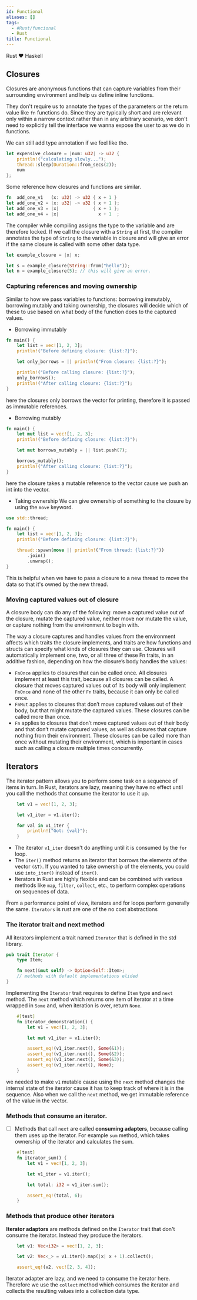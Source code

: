 ```yaml
---
id: Functional
aliases: []
tags:
  - #Rust/funcional
  - Rust
title: Functional
---
```


Rust ❤️  Haskell

## Closures
Closures are anonymous functions that can capture variables from their surrounding environment and help us define inline functions.

They don't require us to annotate the types of the parameters or the return value like `fn` functions do. Since they are typically short and are relevant only within a narrow context rather than in any arbitrary scenario, we don't need to explicitly tell the interface we wanna expose the user to as we do in functions.

We can still add type annotation if we feel like tho.
```rust
let expensive_closure = |num: u32| -> u32 {
    println!("calculating slowly...");
    thread::sleep(Duration::from_secs(2));
    num
};
```

Some reference how closures and functions are similar.
```rust
fn  add_one_v1   (x: u32) -> u32 { x + 1 }
let add_one_v2 = |x: u32| -> u32 { x + 1 };
let add_one_v3 = |x|             { x + 1 };
let add_one_v4 = |x|               x + 1  ;
```

The compiler while compiling assigns the type to the variable and are therefore locked. If we call the closure with a `String` at first, the compiler annotates the type of `String` to the variable in closure and will give an error if the same closure is called with some other data type.

```rust
let example_closure = |x| x;

let s = example_closure(String::from("hello"));
let n = example_closure(5); // this will give an error.
```

### Capturing references and moving ownership
Similar to how we pass variables to functions: borrowing immutably, borrowing mutably and taking ownership, the closures will decide which of these to use based on what body of the function does to the captured values.

- Borrowing immutably
```rust
fn main() {
    let list = vec![1, 2, 3];
    println!("Before defining closure: {list:?}");

    let only_borrows = || println!("From closure: {list:?}");

    println!("Before calling closure: {list:?}");
    only_borrows();
    println!("After calling closure: {list:?}");
}
```
here the closures only borrows the vector for printing, therefore it is passed as immutable references.

- Borrowing mutably
```rust
fn main() {
    let mut list = vec![1, 2, 3];
    println!("Before defining closure: {list:?}");

    let mut borrows_mutably = || list.push(7);

    borrows_mutably();
    println!("After calling closure: {list:?}");
}
```
here the closure takes a mutable reference to the vector cause we push an int into the vector.

- Taking ownership
We can give ownership of something to the closure by using the `move` keyword.
```rust
use std::thread;

fn main() {
    let list = vec![1, 2, 3];
    println!("Before defining closure: {list:?}");

    thread::spawn(move || println!("From thread: {list:?}"))
        .join()
        .unwrap();
}
```
This is helpful when we have to pass a closure to a new thread to move the data so that it's owned by the new thread.

### Moving captured values out of closure
A closure body can do any of the following: move a captured value out of the closure, mutate the captured value, neither move nor mutate the value, or capture nothing from the environment to begin with.

The way a closure captures and handles values from the environment affects which traits the closure implements, and traits are how functions and structs can specify what kinds of closures they can use. Closures will automatically implement one, two, or all three of these Fn traits, in an additive fashion, depending on how the closure’s body handles the values:
- `FnOnce` applies to closures that can be called once. All closures implement at least this trait, because all closures can be called. A closure that moves captured values out of its body will only implement `FnOnce` and none of the other `Fn` traits, because it can only be called once.
- `FnMut`  applies to closures that don’t move captured values out of their body, but that might mutate the captured values. These closures can be called more than once.
- `Fn` applies to closures that don’t move captured values out of their body and that don’t mutate captured values, as well as closures that capture nothing from their environment. These closures can be called more than once without mutating their environment, which is important in cases such as calling a closure multiple times concurrently.

## Iterators
The iterator pattern allows you to perform some task on a sequence of items in turn. In Rust, iterators are lazy, meaning they have no effect until you call the methods that consume the iterator to use it up.

```rust
    let v1 = vec![1, 2, 3];

    let v1_iter = v1.iter();

    for val in v1_iter {
        println!("Got: {val}");
    }

```

- The iterator `v1_iter` doesn't do anything until it is consumed by the `for` loop.
- The `iter()` method returns an iterator that borrows the elements of the vector `(&T)`. If you wanted to take ownership of the elements, you could use `into_iter()` instead of `iter()`.
- Iterators in Rust are highly flexible and can be combined with various methods like `map`, `filter`, `collect`, etc., to perform complex operations on sequences of data.

From a performance point of view, iterators and for loops perform generally the same. `Iterators` is rust are one of the no cost abstractions

### The iterator trait and next method
All iterators implement a trait named `Iterator` that is defined in the std library. 
```rust
pub trait Iterator {
    type Item;

    fn next(&mut self) -> Option<Self::Item>;
    // methods with default implementations elided
}
```
Implementing the `Iterator` trait requires to define `Item` type and `next` method. The `next` method which returns one item of iterator at a time wrapped in `Some` and, when iteration is over, return `None`.

```rust
    #[test]
    fn iterator_demonstration() {
        let v1 = vec![1, 2, 3];

        let mut v1_iter = v1.iter();

        assert_eq!(v1_iter.next(), Some(&1));
        assert_eq!(v1_iter.next(), Some(&2));
        assert_eq!(v1_iter.next(), Some(&3));
        assert_eq!(v1_iter.next(), None);
    }
```
we needed to make `v1` mutable cause using the `next` method changes the internal state of the iterator cause it has to keep track of where it is in the sequence. Also when we call the `next` method, we get immutable reference of the value in the vector.

### Methods that consume an iterator.
- [ ] Methods that call `next` are called **consuming adapters**, because calling them uses up the iterator. For example `sum` method, which takes ownership of the iterator and calculates the sum.
```rust
    #[test]
    fn iterator_sum() {
        let v1 = vec![1, 2, 3];

        let v1_iter = v1.iter();

        let total: i32 = v1_iter.sum();

        assert_eq!(total, 6);
    }
```

### Methods that produce other iterators
**Iterator adaptors** are methods defined on the `Iterator` trait that don't consume the iterator. Instead they produce the iterators.
```rust
    let v1: Vec<i32> = vec![1, 2, 3];

    let v2: Vec<_> = v1.iter().map(|x| x + 1).collect();

    assert_eq!(v2, vec![2, 3, 4]);
```
Iterator adapter are lazy, and we need to consume the iterator here. Therefore we use the `collect` method which consumes the iterator and collects the resulting values into a collection data type.
